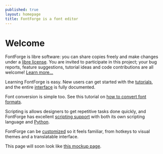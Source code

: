 ```yaml
---
published: true
layout: homepage
title: FontForge is a font editor
---
```


Welcome
==========

FontForge is libre software: you can share copies freely and make changes under a [libre license](/en-US/about/project/license.html). You are invited to participate in this project; your bug reports, feature suggestions, tutorial ideas and code contributions are all welcome! [Learn more...](/en-US/documentation/developer/)

Learning FontForge is easy. New users can get started with the [tutorials](/en-US/tutorials/index.html), and the entire [interface](/en-US/documentation/interface/index.html) is fully documented.

Font conversion is simple too. See this tutorial on [how to convert font formats](/en-US/tutorial/convert.html).

Scripting is allows designers to get repetitive tasks done quickly, and FontForge has excellent [scripting support](/en-US/documentation/scripting/index.html) with both its own scripting language and [Python](/en-US/documentation/scripting/python/index.html).

FontForge can be [customized](/en-US/documentation/customizing/index.html) so it feels familiar, from hotkeys to visual themes and a translatable interface.

This page will soon look like [this mockup page](/meta/home.html).